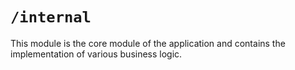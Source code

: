 # `/internal`

This module is the core module of the application and contains the implementation of various business logic.
